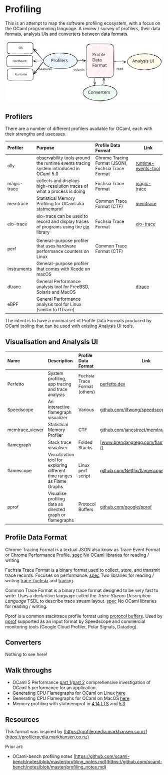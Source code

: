 # Profiling

This is an attempt to map the software profiling ecosystem, with a focus on the OCaml programming language.
A review / survey of profilers, their data formats, analysis UIs and converters between data formats.

<img src="profiling-tools.svg" alt="Architecture of profiling tools, visualisations and data formats" width="600"/>


## Profilers

There are a number of different profilers available for OCaml, each with their strengths and usecases.

| Profiler    | Purpose                                                                                  | Profile Data Format                                | Link                    |
|:------------|:-----------------------------------------------------------------------------------------|:---------------------------------------------------|-------------------------|
| olly        | observability tools around the runtime events tracing system introduced in OCaml 5.0     | Chrome Tracing Format (JSON), Fuchsia Trace Format | [runtime-events-tool]() |
| magic-trace | collects and displays high-resolution traces of what a process is doing                  | Fuchsia Trace Format                               | [magic-trace]()         |
| memtrace    | Statistical Memory Profiling for OCaml aka statmemprof                                   | Common Trace Format (CTF)                          | [memtrace]()            |
| eio-trace   | eio-trace can be used to record and display traces of programs using the [eio]() library | Fuchsia Trace Format                               | [eio-trace]()           |
|             |                                                                                          |                                                    |                         |
| perf        | General-purpose profiler that uses hardware performance counters on Linux                | Common Trace Format (CTF)                          |                         |
| Instruments | General-purpose profiler that comes with Xcode on macOS                                  |                                                    |                         |
| dtrace      | General Performance analysis tool for FreeBSD, Solaris and MacOS                         |                                                    | [dtrace]()              |
| eBPF        | General Performance analysis tool for Linux (similar to DTrace)                          |                                                    |                         |


The intent is to have a minimal set of Profile Data Formats produced by OCaml tooling that can be used with existing Analysis UI tools.

## Visualisation and Analysis UI


| Name            | Description                                                            | Profile Data Format           | Link                                      |
|:----------------|:-----------------------------------------------------------------------|:------------------------------|-------------------------------------------|
| Perfetto        | System profiling, app tracing and trace analysis                       | Fuchsia Trace Format (others) | [perfetto.dev]()                         |
| Speedscope      | An interactive flamegraph visualizer                                   | Various                       | [github.com/jlfwong/speedscope]()         |
| memtrace_viewer | Statistical Memory Profiler                                            | CTF                           | [github.com/janestreet/memtrace_viewer]() |
| flamegraph      | Stack trace visualiser                                                 | Folded Stacks                 | [www.brendangregg.com/flamegraphs.html]() |
| flamescope      | Visualization tool for exploring different time ranges as Flame Graphs | Linux perf script             | [github.com/Netflix/flamescope]()         |
| pprof           | Visualise profiling data as directed graph or flamegraphs              | Protocol Buffers              | [github.com/google/pprof]()               |

## Profile Data Format

Chrome Tracing Format is a textual JSON also know as Trace Event Format or Chrome Performance Profile.
[spec](https://docs.google.com/document/d/1CvAClvFfyA5R-PhYUmn5OOQtYMH4h6I0nSsKchNAySU/preview)
No OCaml libraries for reading / writing

Fuchsia Trace Format is a binary format used to collect, store, and transmit trace records. Focuses on performance.
[spec](https://fuchsia.googlesource.com/fuchsia/+/refs/heads/main/docs/reference/tracing/trace-format.md)
Two libraries for reading / writing [trace-fuchsia](https://github.com/c-cube/ocaml-trace) and
[tracing](https://github.com/janestreet/tracing).

Common Trace Format is a binary trace format designed to be very fast to write. Uses a declaritive language called
the _Trace Stream Description Language_ TSDL to describe trace stream layout.
[spec](https://diamon.org/ctf/)
No OCaml libraries for reading / writing.

Pprof is a common stacktrace profile format using [protocol buffers](https://github.com/google/pprof/blob/main/proto/profile.proto).
Used by [pprof](https://github.com/google/pprof) supported as an input format by Speedscope and commercial monitoring tools (Google Cloud Profiler, Polar Signals, Datadog).

## Converters

Nothing to see here!

## Walk throughs

 * OCaml 5 Performance [part 1](https://roscidus.com/blog/blog/2024/07/22/performance/)/[part 2](https://roscidus.com/blog/blog/2024/07/22/performance-2/) comprehensive investigation of OCaml 5 performance for an application.
 * Generating CPU Flamegraphs for OCaml on Linux [here](flamegraphs-linux.md)
 * Generating CPU Flamegraphs for OCaml on MacOS [here](flamegraphs-macos.md)
 * Memory profiling with statmemprof in [4.14 LTS](statmemprof-4-lts.md) and [5.3](statmemprof-5.md)

## Resources

This format was inspired by [https://profilerpedia.markhansen.co.nz](https://profilerpedia.markhansen.co.nz)

Prior art:
 * OCaml-bench profiling notes [https://github.com/ocaml-bench/notes/blob/master/profiling_notes.md](https://github.com/ocaml-bench/notes/blob/master/profiling_notes.md)


[runtime-events-tools]: https://github.com/tarides/runtime_events_tools
[magic-trace]: https://github.com/janestreet/magic-trace
[memtrace]: https://github.com/janestreet/memtrace
[dtrace]: https://dtrace.org/
[eio]: https://github.com/ocaml-multicore/eio
[eio-trace]: https://github.com/ocaml-multicore/eio-trace
[perfetto.dev]: https://ui.perfetto.dev/
[github.com/jlfwong/speedscope]: https://github.com/jlfwong/speedscope
[github.com/janestreet/memtrace_viewer]: https://github.com/janestreet/memtrace_viewer
[www.brendangregg.com/flamegraphs.html]: https://www.brendangregg.com/flamegraphs.html
[github.com/Netflix/flamescope]: https://github.com/Netflix/flamescope
[github.com/google/pprof]: https://github.com/google/pprof/blob/main/doc/README.md

